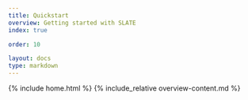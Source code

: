 ```yaml
---
title: Quickstart
overview: Getting started with SLATE
index: true

order: 10

layout: docs
type: markdown
---
```


{% include home.html %}
{% include_relative overview-content.md %}